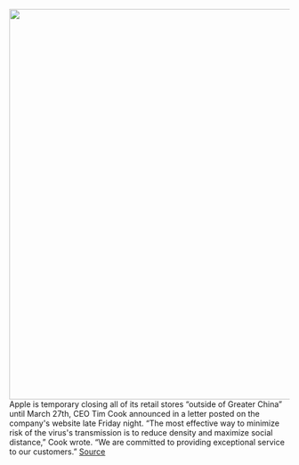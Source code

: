 <img src='https://cdn.vox-cdn.com/thumbor/MA9VHdGSaXHuCJcJ-UbcXkfxDD0=/0x0:2040x1360/1200x800/filters:focal(857x517:1183x843)/cdn.vox-cdn.com/uploads/chorus_image/image/66500660/akrales_190919_3670_0301.0.jpg' width='700px' /><br/>
Apple is temporary closing all of its retail stores “outside of Greater China” until March 27th, CEO Tim Cook announced in a letter posted on the company's website late Friday night. “The most effective way to minimize risk of the virus's transmission is to reduce density and maximize social distance,” Cook wrote. “We are committed to providing exceptional service to our customers.”
<a href='https://www.theverge.com/2020/3/14/21179542/apple-closing-retail-stores-march-27-coronavirus'> Source <a/>